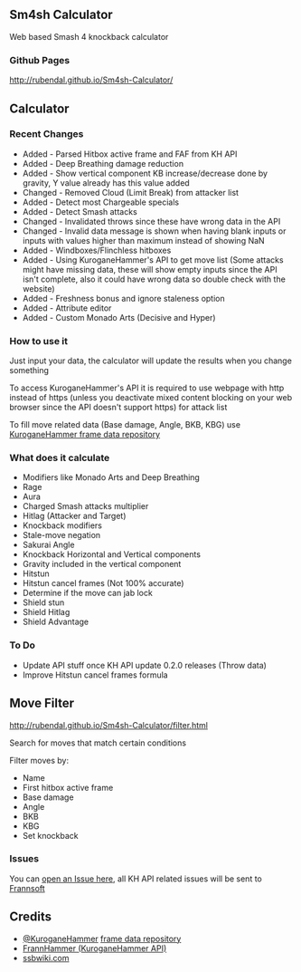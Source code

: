 ## Sm4sh Calculator
Web based Smash 4 knockback calculator

### Github Pages
http://rubendal.github.io/Sm4sh-Calculator/

## Calculator

### Recent Changes
* Added - Parsed Hitbox active frame and FAF from KH API
* Added - Deep Breathing damage reduction
* Added - Show vertical component KB increase/decrease done by gravity, Y value already has this value added
* Changed - Removed Cloud (Limit Break) from attacker list
* Added - Detect most Chargeable specials
* Added - Detect Smash attacks
* Changed - Invalidated throws since these have wrong data in the API
* Changed - Invalid data message is shown when having blank inputs or inputs with values higher than maximum instead of showing NaN
* Added - Windboxes/Flinchless hitboxes
* Added - Using KuroganeHammer's API to get move list (Some attacks might have missing data, these will show empty inputs since the API isn't complete, also it could have wrong data so double check with the website)
* Added - Freshness bonus and ignore staleness option
* Added - Attribute editor
* Added - Custom Monado Arts (Decisive and Hyper)

### How to use it
Just input your data, the calculator will update the results when you change something

To access KuroganeHammer's API it is required to use webpage with http instead of https (unless you deactivate mixed content blocking on your web browser since the API doesn't support https) for attack list

To fill move related data (Base damage, Angle, BKB, KBG) use [KuroganeHammer frame data repository](http://kuroganehammer.com/Smash4)

### What does it calculate
* Modifiers like Monado Arts and Deep Breathing
* Rage
* Aura
* Charged Smash attacks multiplier
* Hitlag (Attacker and Target)
* Knockback modifiers
* Stale-move negation
* Sakurai Angle
* Knockback Horizontal and Vertical components
* Gravity included in the vertical component
* Hitstun
* Hitstun cancel frames (Not 100% accurate)
* Determine if the move can jab lock
* Shield stun
* Shield Hitlag
* Shield Advantage

### To Do
* Update API stuff once KH API update 0.2.0 releases (Throw data)
* Improve Hitstun cancel frames formula

## Move Filter
http://rubendal.github.io/Sm4sh-Calculator/filter.html

Search for moves that match certain conditions

Filter moves by:
* Name
* First hitbox active frame
* Base damage
* Angle
* BKB
* KBG
* Set knockback

### Issues
You can [open an Issue here](https://github.com/rubendal/Sm4sh-Calculator-Web/issues), all KH API related issues will be sent to [Frannsoft](https://github.com/Frannsoft/FrannHammer)

## Credits
* [@KuroganeHammer](https://twitter.com/KuroganeHammer) [frame data repository](http://kuroganehammer.com/Smash4)
* [FrannHammer (KuroganeHammer API)](https://github.com/Frannsoft/FrannHammer)
* [ssbwiki.com](http://www.ssbwiki.com)

